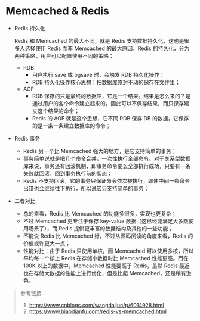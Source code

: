 #  Memcached & Redis

- Redis 持久化

  Redis 和 Memcached 的最大不同，就是 Redis 支持数据持久化，这也是很多人选择使用 Redis 而非  Memcached 的最大原因。Redis 的持久化，分为两种策略，用户可以配置使用不同的策略：

  - RDB
    - 用户执行 save 或 bgsave 时，会触发 RDB 持久化操作；
    - RDB 持久化操作核心思想：把数据库原封不动的保存在文件里；
  - AOF
    - RDB 保存的只是最终的数据库，它是一个结果。结果是怎么来的？是通过用户的各个命令建立起来的，因此可以不保存结果，而只保存建立这个结果的命令；
    - Redis 的 AOF 就是这个思想，它不同 RDB 保存 DB 的数据，它保存的是一条一条建立数据库的命令；

- Redis 事务

  - Redis 另一个比 Memcached 强大的地方，是它支持简单的事务；
  - 事务简单说就是把几个命令合并，一次性执行全部命令。对于关系型数据库来说，事务还有回滚机制，即事务命令要么全部执行成功，只要有一条失败就回滚，回到事务执行前的状态；
  - Redis 不支持回滚，它的事务只保证命令依次被执行，即使中间一条命令出错也会继续往下执行，所以说它只支持简单的事务；

- 二者对比

  - 总的来看，Redis 比 Memcached 的功能多很多，实现也更复杂；
  - 不过 Memcached 更专注于保存 key-value 数据（这已经能满足大多数使用场景了），而 Redis 提供更丰富的数据结构及其他的一些功能；
  - 不能说 Redis 比 Memcached 好，不过从源码阅读的角度来看，Redis 的价值或许更大一点；
  - 性能对比：由于 Redis 只使用单核，而 Memcached 可以使用多核，所以平均每一个核上 Redis 在存储小数据时比 Memcached 性能更高。而在 100K 以上的数据中，Memcached 性能要高于 Redis，虽然 Redis 最近也在存储大数据的性能上进行优化，但是比起 Memcached，还是稍有逊色。



> 参考链接：
>
> 1. https://www.cnblogs.com/wangdaijun/p/6014928.html
> 2. https://www.biaodianfu.com/redis-vs-memcached.html